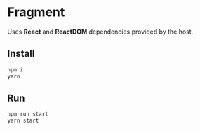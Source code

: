 # Fragment

Uses **React** and **ReactDOM** dependencies provided by the host.

## Install

```bash
npm i
yarn
```

## Run

```bash
npm run start
yarn start
```
